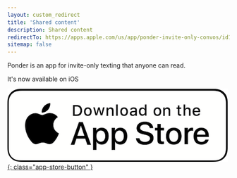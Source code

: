 ```yaml
---
layout: custom_redirect
title: 'Shared content'
description: Shared content
redirectTo: https://apps.apple.com/us/app/ponder-invite-only-convos/id1564974290
sitemap: false
---
```


Ponder is an app for invite-only texting that anyone can read.

It's now available on iOS


[![App Store Download](/assets/image/apple-app-store-button.png){: class="app-store-button" }](https://apps.apple.com/us/app/ponder-invite-only-convos/id1564974290)
